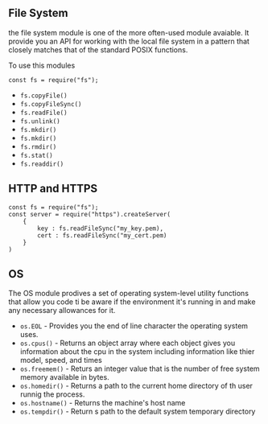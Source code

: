 ## File System
the file system module is one of the more often-used module avaiable. It provide you an API for working with the local file system in a pattern that closely matches that of the standard POSIX functions.

To use this modules

```
const fs = require("fs");
```

- `fs.copyFile()`
- `fs.copyFileSync()`
- `fs.readFile()`
- `fs.unlink()`
- `fs.mkdir()`
- `fs.mkdir()`
- `fs.rmdir()`
- `fs.stat()`
- `fs.readdir()`

## HTTP and HTTPS

```
const fs = require("fs");
const server = require("https").createServer(
    {
        key : fs.readFileSync("my_key.pem),
        cert : fs.readFileSync("my_cert.pem)
    }
)
```

## OS 
The OS module prodives a set of operating system-level utility functions that allow you code ti be aware if the environment it's running in and make any necessary allowances for it.

- `os.EOL` - Provides you the end of line character the operating system uses.
- `os.cpus()` - Returns an object array where each object gives you information about the cpu in the system including information like thier model, speed, and times 
- `os.freemem()` - Returs an integer value that is the number of free system memory available in bytes.
- `os.homedir()` - Returns a path to the current home directory of th user runnig the process.
- `os.hostname()` - Returns the machine's host name
- `os.tempdir()` - Return s path to the default system temporary directory
